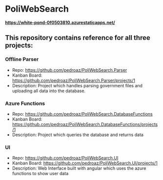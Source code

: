 # PoliWebSearch

**https://white-pond-0f0503810.azurestaticapps.net/**

## This repository contains reference for all three projects:

### **Offline Parser**
* Repo: https://github.com/pedroaz/PoliWebSearch.Parser
* Kanban Board: https://github.com/pedroaz/PoliWebSearch.Parser/projects/1
* Description: Project which handles parsing government files and uploading all data into the database.
### **Azure Functions**
* Repo: https://github.com/pedroaz/PoliWebSearch.DatabaseFunctions
* Kanban Board: https://github.com/pedroaz/PoliWebSearch.DatabaseFunctions/projects/1
* Description: Project which queries the database and returns data
### **UI**
* Repo: https://github.com/pedroaz/PoliWebSearch.UI
* Kanban Board: https://github.com/pedroaz/PoliWebSearch.UI/projects/1
* Description: Web Interface built with angular which uses the azure functions to show user data

